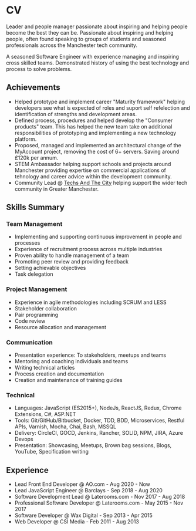 # CV

Leader and people manager passionate about inspiring and helping people become the best they can be. Passionate about inspiring and helping people, often found speaking to groups of students and seasoned professionals across the Manchester tech community.

A seasoned Software Engineer with experience managing and inspiring cross skilled teams. Demonstrated history of using the best technology and process to solve problems.

## Achievements

* Helped prototype and implement career "Maturity framework" helping developers see what is expected of roles and suport self refelection and identification of strengths and development areas.  
* Defined process, procedures and helped develop the "Consumer products" team. This has helped the new team take on additional responsibilities of prototyping and implementing a new technology platform.
* Proposed, managed and implemented an architectural change of the MyAccount project, removing the cost of 6+ servers. Saving around £120k per annum.
* STEM Ambassador helping support schools and projects around Manchester providing expertise on commercial applications of tehnology and career advice within the development community.
* Community Lead @ [Techs And The City](https://www.meetup.com/Techs-and-The-City/) helping support the wider tech community in Greater Manchester.

## Skills Summary

### Team Management

* Implementing and supporting continuous improvement in people and processes
* Experience of recruitment process across multiple industries
* Proven ability to handle management of a team
* Promoting peer review and providing feedback
* Setting achievable objectives
* Task delegation

### Project Management

* Experience in agile methodologies including SCRUM and LESS
* Stakeholder collaboration
* Pair programming
* Code review
* Resource allocation and management

### Communication

* Presentation experience: To stakeholders, meetups and teams
* Mentoring and coaching individuals and teams
* Writing technical articles
* Process creation and documentation
* Creation and maintenance of training guides

### Technical

* Languages: JavaScript (ES2015+), NodeJs, ReactJS, Redux, Chrome Extensions, C#, ASP.NET
* Tools: Git/GitHub/Bitbucket, Docker, TDD, BDD, Microservices, Restful APIs, Varnish, Mocha, Chai, Bash, MSSQL
* Delivery: CircleCI, GOCD, Jenkins, Rancher, SOLID, NPM, JIRA, Azure Devops
* Presentation: Showcasing, Meetups, Brown bag sessions, Blogs, YouTube, Specification writing

## Experience

* Lead Front End Developer @ AO.com - Aug 2020 - Now
* Lead JavaScript Engineer @ Barclays - Sep 2018 - Aug 2020
* Software Development Lead @ Laterooms.com - Nov 2017 - Aug 2018
* Professional Software Developer @ Laterooms.com - May 2015 - Nov 2017
* Software Developer @ Wax Digital - Sep 2013 - Apr 2015
* Web Developer @ CSI Media - Feb 2011 - Aug 2013